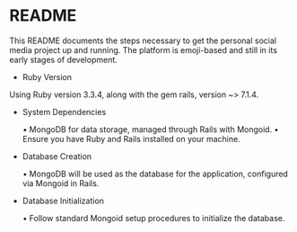 # README

This README documents the steps necessary to get the personal social media project up and running. The platform is emoji-based and still in its early stages of development.

* Ruby Version

Using Ruby version 3.3.4, along with the gem rails, version ~> 7.1.4.

* System Dependencies

	•	MongoDB for data storage, managed through Rails with Mongoid.
	•	Ensure you have Ruby and Rails installed on your machine.

* Database Creation

	•	MongoDB will be used as the database for the application, configured via Mongoid in Rails.

* Database Initialization

	•	Follow standard Mongoid setup procedures to initialize the database.